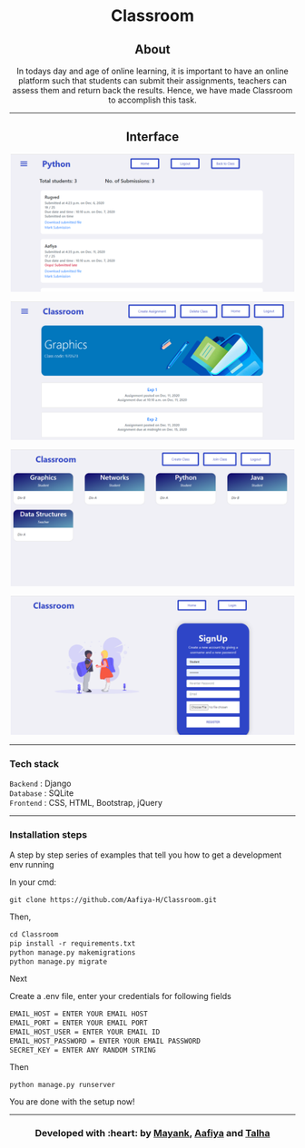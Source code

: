 <p align="center"
<img src ="./assets/website.gif" width = 500px>
</p>

<h1 align = 'center'> Classroom
</h1>

<!---
&emsp;&emsp;&emsp;&emsp;&emsp;&emsp;&emsp;&emsp;&emsp;&emsp;&emsp;&emsp;&emsp;&emsp;&emsp;&emsp;&emsp;&emsp;&emsp;&emsp;&emsp; [![](https://img.shields.io/badge/Made_with-Django-blue?style=for-the-badge)](https://docs.djangoproject.com/en/3.1/)
--->

<h2 align='center'>
About 
</h2>
<p align='center'>
In todays day and age of online learning, it is important to have an online platform such that students can submit their assignments, teachers can assess them and return back the results. Hence, we have made Classroom to accomplish this task.
</p>

-----------------------------------

<h2 align='center'>
Interface 
</h2>
<p align="center">
  <img src ="./assets/1.png" width = 500px>
</p>
<p align="center">
  <img src ="./assets/2.png" width = 500px>
</p>
<p align="center">
  <img src ="./assets/3.png" width = 500px>
</p>
<p align="center">
  <img src ="./assets/4.png" width = 500px>
</p>

-----------------------------------

###             Tech stack
`Backend` : Django <br>
`Database` : SQLite <br>
`Frontend` : CSS, HTML, Bootstrap, jQuery  <br>

-----------------------------------

### Installation steps

A step by step series of examples that tell you how to get a development env running

In your cmd:

```
git clone https://github.com/Aafiya-H/Classroom.git
```

Then,

```
cd Classroom
pip install -r requirements.txt
python manage.py makemigrations
python manage.py migrate
```

Next


Create a .env file, enter your credentials for following fields

```
EMAIL_HOST = ENTER YOUR EMAIL HOST
EMAIL_PORT = ENTER YOUR EMAIL PORT
EMAIL_HOST_USER = ENTER YOUR EMAIL ID
EMAIL_HOST_PASSWORD = ENTER YOUR EMAIL PASSWORD
SECRET_KEY = ENTER ANY RANDOM STRING
```
Then

```
python manage.py runserver
```

You are done with the setup now!

-----------------------------------

<h3 align="center"><b>Developed with :heart: by <a href="https://github.com/m607stars">Mayank</a>, <a href="https://github.com/Aafiya-H">Aafiya</a> and <a href="https://github.com/talha1503">Talha</a></b></h1>
